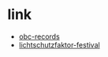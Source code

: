# link

* [obc-records](http://obc-records.com/)
* [lichtschutzfaktor-festival](http://lichtschutzfaktor-festival.de)
